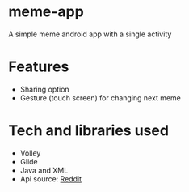# meme-app
A simple meme android app with a single activity

# Features
- Sharing option
- Gesture (touch screen) for changing next meme

# Tech and libraries used
- Volley
- Glide
- Java and XML
- Api source: [Reddit](https://www.reddit.com/)
